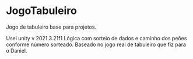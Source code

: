 # JogoTabuleiro
Jogo de tabuleiro base para projetos.

Usei unity v 2021.3.21f1
Lógica com sorteio de dados e caminho dos peões conforme número sorteado.
Baseado no jogo real de tabuleiro que fiz para o Daniel.
